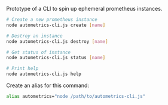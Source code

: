 Prototype of a CLI to spin up ephemeral prometheus instances.

```sh
# Create a new prometheus instance
node autometrics-cli.js create [name]

# Destroy an instance
node autometrics-cli.js destroy [name]

# Get status of instance
node autometrics-cli.js status [name]

# Print help
node autometrics-cli.js help
```

Create an alias for this command:

```sh
alias autometrics="node /path/to/autometrics-cli.js"
```
